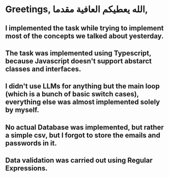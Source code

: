 # Greetings, الله يعطيكم العافية مقدما,


## I implemented the task while trying to implement most of the concepts we talked about yesterday.
## The task was implemented using Typescript, because Javascript doesn't support abstarct classes and interfaces.
## I didn't use LLMs for anything but the main loop (which is a bunch of basic switch cases), everything else was almost implemented solely by myself.
## No actual Database was implemented, but rather a simple csv, but I forgot to store the emails and passwords in it.
## Data validation was carried out using Regular Expressions.

